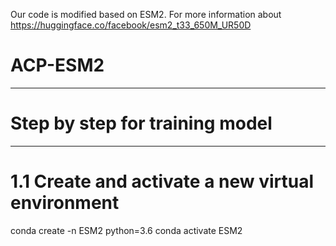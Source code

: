 Our code is modified based on ESM2. For more information about https://huggingface.co/facebook/esm2_t33_650M_UR50D
# ACP-ESM2
------------
# Step by step for training model	
------------
# 1.1 Create and activate a new virtual environment
conda create -n ESM2 python=3.6
conda activate ESM2
